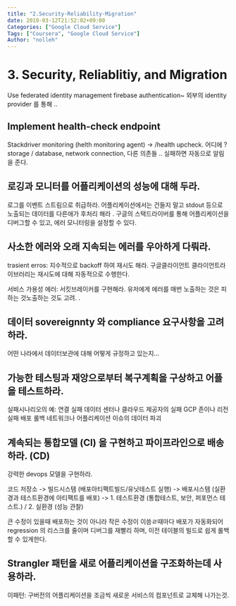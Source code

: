 ```yaml
---
title: "2.Security-Reliability-Migration"
date: 2019-03-12T21:52:02+09:00
Categories: ["Google Cloud Service"]
Tags: ["Coursera", "Google Cloud Service"]
Author: "nolleh"
---
```


# 3. Security, Reliablitiy, and Migration

Use federated identity management
firebase authentication~
외부의 identity provider 를 통해 ..

## Implement health-check endpoint

Stackdriver monitoring (helth monitoring agent) -> /health upcheck.
어디에 ? storage / database, network connection, 다른 의존들 ..
실패하면 자동으로 알림을 준다.

## 로깅과 모니터를 어플리케이션의 성능에 대해 두라.

로그를 이벤트 스트림으로 취급하라. 어플리케이션에서는 건들지 말고 stdout 등으로 노출되는 데이터를 다른애가 후처리 해라 .
구글의 스택드라이버를 통해 어플리케이션을 디버그할 수 있고, 에러 모니터링을 설정할 수 있다.

## 사소한 에러와 오래 지속되는 에러를 우아하게 다뤄라.

trasient erros:
지수적으로 backoff 하여 재시도 해라.
구글클라이언트 클라이언트라이브러리는 재시도에 대해 자동적으로 수행한다.

서비스 가용성 에러:
서킷브레이커를 구현해라. 유저에게 에러를 매번 노출하는 것은 피하는 것노출하는 것도 고려. .

## 데이터 sovereignnty 와 compliance 요구사항을 고려하라.

어떤 나라에서 데이터보관에 대해 어떻게 규정하고 있는지...

## 가능한 테스팅과 재앙으로부터 복구계획을 구상하고 어플을 테스트하라.

실패시나리오의 예:
연결 실패
데이터 센터나 클라우드 제공자의 실패
GCP 존이나 리전 실패
배포 롤백
네트워크나 어플리케이션 이슈의 데이터 파괴

## 계속되는 통합모델 (CI) 을 구현하고 파이프라인으로 배송하라. (CD)

강력한 devops 모델을 구현하라.

코드 저장소 -> 빌드시스템 (배포아티팩트빌드/유닛테스트 실행) -> 배포시스템 (실환경과 테스트환경에 아티팩트를 배포) -> 1. 테스트환경 (통합테스트, 보안, 퍼포먼스 테스트.) / 2. 실환경 (성능 관찰)

큰 수정이 있을때 배포하는 것이 아니라 작은 수정이 이씅ㄹ때마다 배포가 자동화되어 regression 의 리스크를 줄이며 디버그를 재빨리 하며, 이전 테이블의 빌드로 쉽게 롤백할 수 있게한다.

## Strangler 패턴을 새로 어플리케이션을 구조화하는데 사용하라.

이패턴: 구버전의 어플리케이션을 조금씩 새로운 서비스의 컴포넌트로 교체해 나가는것.
